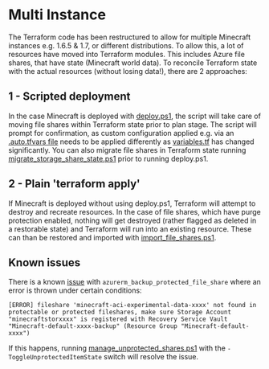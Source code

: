 # Multi Instance

The Terraform code has been restructured to allow for multiple Minecraft instances e.g. 1.6.5 & 1.7, or different distributions. To allow this, a lot of resources have moved into Terraform modules. This includes Azure file shares, that have state (Minecraft world data).
To reconcile Terraform state with the actual resources (without losing data!), there are 2 approaches:

## 1 - Scripted deployment

In the case Minecraft is deployed with [deploy.ps1](scripts/deploy.ps1), the script will take care of moving file shares within Terraform state prior to plan stage. The script will prompt for confirmation, as custom configuration applied e.g. via an [.auto.tfvars file](terraform/config.auto.example.tfvars) needs to be applied differently as [variables.tf](terraform/variables.tf) has changed significantly.
You can also migrate file shares in Terraform state running [migrate_storage_share_state.ps1](scripts/migrate_storage_share_state.ps1) prior to running deploy.ps1.

## 2 - Plain 'terraform apply'

If Minecraft is deployed without using deploy.ps1, Terraform will attempt to destroy and recreate resources. In the case of file shares, which have purge protection enabled, nothing will get destroyed (rather flagged as deleted in a restorable state) and Terraform will run into an existing resource. These can than be restored and imported with [import_file_shares.ps1](scripts/import_file_shares.ps1).

## Known issues

There is a known [issue](https://github.com/terraform-providers/terraform-provider-azurerm/issues/11184#issuecomment-870535683) with `azurerm_backup_protected_file_share` where an error is thrown under certain conditions:

```
[ERROR] fileshare 'minecraft-aci-experimental-data-xxxx' not found in protectable or protected fileshares, make sure Storage Account "minecraftstorxxxx" is registered with Recovery Service Vault "Minecraft-default-xxxx-backup" (Resource Group "Minecraft-default-xxxx")
```

If this happens, running [manage_unprotected_shares.ps1](scripts/manage_unprotected_shares.ps1) with the `-ToggleUnprotectedItemState` switch will resolve the issue.
